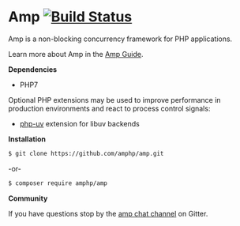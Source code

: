 # Amp [![Build Status](https://travis-ci.org/amphp/amp.svg?branch=master)](https://travis-ci.org/amphp/amp)

Amp is a non-blocking concurrency framework for PHP applications.

Learn more about Amp in the [Amp Guide](https://stackedit.io/viewer#!url=https://raw.githubusercontent.com/amphp/amp/master/guide.md).

**Dependencies**

- PHP7

Optional PHP extensions may be used to improve performance in production environments and react to process control signals:

- [php-uv](https://github.com/chobie/php-uv) extension for libuv backends

**Installation**

```bash
$ git clone https://github.com/amphp/amp.git
```

-or-

```bash
$ composer require amphp/amp
```

**Community**

If you have questions stop by the [amp chat channel](https://gitter.im/amphp/amp) on Gitter.
